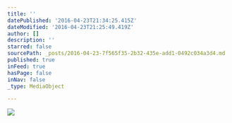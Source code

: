 ```yaml
---
title: ''
datePublished: '2016-04-23T21:34:25.415Z'
dateModified: '2016-04-23T21:25:49.419Z'
author: []
description: ''
starred: false
sourcePath: _posts/2016-04-23-7f565f35-2b32-435e-add1-0492c034a3d4.md
published: true
inFeed: true
hasPage: false
inNav: false
_type: MediaObject

---
```

![](https://the-grid-user-content.s3-us-west-2.amazonaws.com/802fa339-66b3-4071-8333-27e14f432d16.jpg)